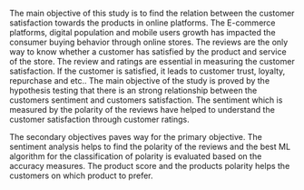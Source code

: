 The main objective of this study is to find the relation between the customer satisfaction towards the products in online platforms. The E-commerce platforms, digital population and
mobile users growth has impacted the consumer buying behavior through online stores. The reviews are the only way to know whether a customer has satisfied by the product and service of
the store. The review and ratings are essential in measuring the customer satisfaction. If the customer is satisfied, it leads to customer trust, loyalty, repurchase and etc.. The main objective of
the study is proved by the hypothesis testing that there is an strong relationship between the customers sentiment and customers satisfaction. The sentiment which is measured by the polarity
of the reviews have helped to understand the customer satisfaction through customer ratings.

The secondary objectives paves way for the primary objective. The sentiment analysis helps to find the polarity of the reviews and the best ML algorithm for the classification of polarity
is evaluated based on the accuracy measures. The product score and the products polarity helps the customers on which product to prefer.
